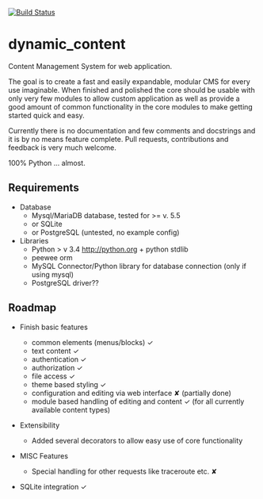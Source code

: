 [![Build Status](https://travis-ci.org/JustusAdam/dynamic_content.svg?branch=master)](https://travis-ci.org/JustusAdam/dynamic_content)

dynamic\_content
====

Content Management System for web application.

The goal is to create a fast and easily expandable, modular CMS for every use imaginable. When finished and polished the core should be usable with only very few modules to allow custom application as well as provide a good amount of common functionality in the core modules to make getting started quick and easy.

Currently there is no documentation and few comments and docstrings and it is by no means feature complete. Pull requests, contributions and feedback is very much welcome.

100% Python ... almost.

## Requirements

* Database
    * Mysql/MariaDB database, tested for >= v. 5.5
    * or SQLite
    * or PostgreSQL (untested, no example config)
* Libraries
    * Python > v 3.4 http://python.org + python stdlib
    * peewee orm
    * MySQL Connector/Python library for database connection (only if using mysql)
    * PostgreSQL driver??
    

## Roadmap


* Finish basic features
    * common elements (menus/blocks) &#x2713;
    * text content &#x2713;
    * authentication &#x2713;
    * authorization &#x2713;
    * file access &#x2713;
    * theme based styling &#x2713;
    * configuration and editing via web interface &#x2718; (partially done) 
    * module based handling of editing and content &#x2713; (for all currently available content types)
    
* Extensibility
    * Added several decorators to allow easy use of core functionality
    
* MISC Features
    * Special handling for other requests like traceroute etc. &#x2718;

* SQLite integration &#x2713;